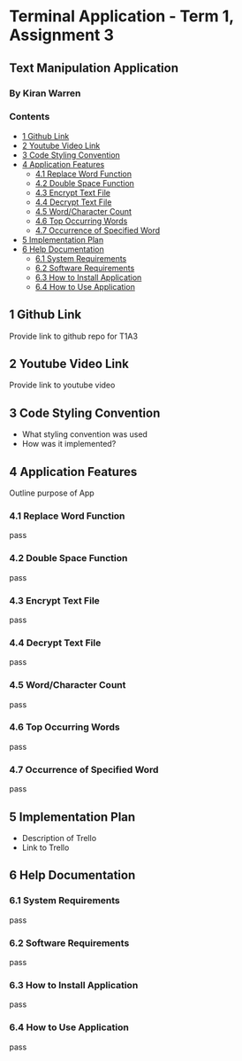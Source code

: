 # Terminal Application - Term 1, Assignment 3

## Text Manipulation Application

### By Kiran Warren

### Contents

- [1 Github Link](./README.md#1-github-link)
- [2 Youtube Video Link](./README.md#2-youtube-video-link)
- [3 Code Styling Convention](./README.md#3-code-styling-convention)
- [4 Application Features](./README.md#4-application-features)
  - [4.1 Replace Word Function](./README.md#41-replace-word-function)
  - [4.2 Double Space Function](./README.md#42-double-space-function)
  - [4.3 Encrypt Text File](./README.md#43-encrypt-text-file)
  - [4.4 Decrypt Text File](./README.md#44-decrypt-text-file)
  - [4.5 Word/Character Count](./README.md#45-wordcharacter-count)
  - [4.6 Top Occurring Words](./README.md#46-top-occurring-words)
  - [4.7 Occurrence of Specified Word](./README.md#47-occurrence-of-specified-word)
- [5 Implementation Plan](./README.md#5-implementation-plan)
- [6 Help Documentation](./README.md#6-help-documentation)
  - [6.1 System Requirements](./README.md#61-system-requirements)
  - [6.2 Software Requirements](./README.md#62-software-requirements)
  - [6.3 How to Install Application](./README.md#63-how-to-install-application)
  - [6.4 How to Use Application](./README.md#64-how-to-use-application)

## 1 Github Link

Provide link to github repo for T1A3

## 2 Youtube Video Link

Provide link to youtube video

## 3 Code Styling Convention

- What styling convention was used
- How was it implemented?

## 4 Application Features

Outline purpose of App

### 4.1 Replace Word Function

pass

### 4.2 Double Space Function

pass

### 4.3 Encrypt Text File

pass

### 4.4 Decrypt Text File

pass

### 4.5 Word/Character Count

pass

### 4.6 Top Occurring Words

pass

### 4.7 Occurrence of Specified Word

pass

## 5 Implementation Plan

- Description of Trello
- Link to Trello

## 6 Help Documentation

### 6.1 System Requirements

pass

### 6.2 Software Requirements

pass

### 6.3 How to Install Application

pass

### 6.4 How to Use Application

pass
